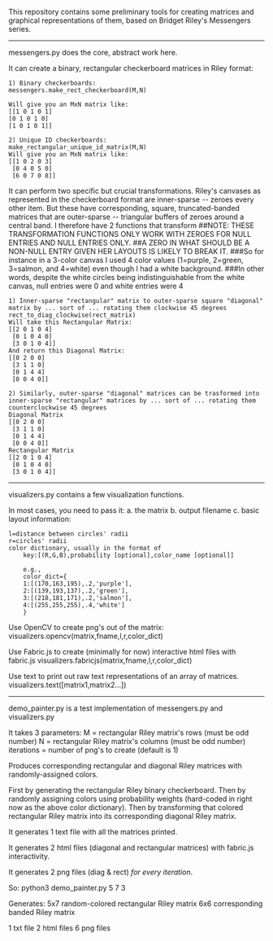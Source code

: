 This repository contains some preliminary tools for creating matrices and graphical representations of them, based on Bridget Riley's Messengers series.

------------
messengers.py does the core, abstract work here.

It can create a binary, rectangular checkerboard matrices in Riley format:
	
	1) Binary checkerboards:
	messengers.make_rect_checkerboard(M,N)

	Will give you an MxN matrix like:
	[[1 0 1 0 1]
	[0 1 0 1 0]
	[1 0 1 0 1]]

	2) Unique ID checkerboards:
	make_rectangular_unique_id_matrix(M,N)
	Will give you an MxN matrix like:
	[[1 0 2 0 3]
	 [0 4 0 5 0]
	 [6 0 7 0 8]]

It can perform two specific but crucial transformations.
Riley's canvases as represented in the checkerboard format are inner-sparse -- zeroes every other item.
But these have corresponding, square, truncated-banded matrices that are outer-sparse -- triangular buffers of zeroes around a central band.
I therefore have 2 functions that transform
##NOTE: THESE TRANSFORMATION FUNCTIONS ONLY WORK WITH ZEROES FOR NULL ENTRIES AND NULL ENTRIES ONLY.
##A ZERO IN WHAT SHOULD BE A NON-NULL ENTRY GIVEN HER LAYOUTS IS LIKELY TO BREAK IT.
###So for instance in a 3-color canvas I used 4 color values (1=purple, 2=green, 3=salmon, and 4=white) even though I had a white background.
###In other words, despite the white circles being indistinguishable from the white canvas, null entries were 0 and white entries were 4

	1) Inner-sparse "rectangular" matrix to outer-sparse square "diagonal" matrix by ... sort of ... rotating them clockwise 45 degrees
	rect_to_diag_clockwise(rect_matrix)
	Will take this Rectangular Matrix:
	[[2 0 1 0 4]
	 [0 1 0 4 0]
	 [3 0 1 0 4]]
	And return this Diagonal Matrix:
	[[0 2 0 0]
	 [3 1 1 0]
	 [0 1 4 4]
	 [0 0 4 0]]	

	2) Similarly, outer-sparse "diagonal" matrices can be trasformed into inner-sparse "rectangular" matrices by ... sort of ... rotating them counterclockwise 45 degrees
	Diagonal Matrix
	[[0 2 0 0]
	 [3 1 1 0]
	 [0 1 4 4]
	 [0 0 4 0]]
	Rectangular Matrix
	[[2 0 1 0 4]
	 [0 1 0 4 0]
	 [3 0 1 0 4]]

---------------------------
visualizers.py contains a few visualization functions.

In most cases, you need to pass it:
a. the matrix
b. output filename
c. basic layout information:

	l=distance between circles' radii
	r=circles' radii
	color dictionary, usually in the format of
		key:[(R,G,B),probability [optional],color_name [optional]]

		e.g.,
		color_dict={
		1:[(170,163,195),.2,'purple'],
		2:[(139,193,137),.2,'green'],
		3:[(218,181,171),.2,'salmon'],
		4:[(255,255,255),.4,'white']
		}



Use OpenCV to create png's out of the matrix:
visualizers.opencv(matrix,fname,l,r,color_dict)

Use Fabric.js to create (minimally for now) interactive html files with fabric.js
visualizers.fabricjs(matrix,fname,l,r,color_dict)

Use text to print out raw text representations of an array of matrices.
visualizers.text([matrix1,matrix2...])


-------------------
demo_painter.py is a test implementation of messengers.py and visualizers.py

It takes 3 parameters:
M = rectangular Riley matrix's rows (must be odd number)
N = rectangular Riley matrix's columns (must be odd number)
iterations = number of png's to create (default is 1)

Produces corresponding rectangular and diagonal Riley matrices with randomly-assigned colors.

First by generating the rectangular Riley binary checkerboard.
Then by randomly assigning colors using probability weights (hard-coded in right now as the above color dictionary).
Then by transforming that colored rectangular Riley matrix into its corresponding diagonal Riley matrix.

It generates 1 text file with all the matrices printed.

It generates 2 html files (diagonal and rectangular matrices) with fabric.js interactivity.

It generates 2 png files (diag & rect) *for every iteration*.

So:
python3 demo_painter.py 5 7 3

Generates:
5x7 random-colored rectangular Riley matrix
6x6 corresponding banded Riley matrix

1 txt file
2 html files
6 png files


